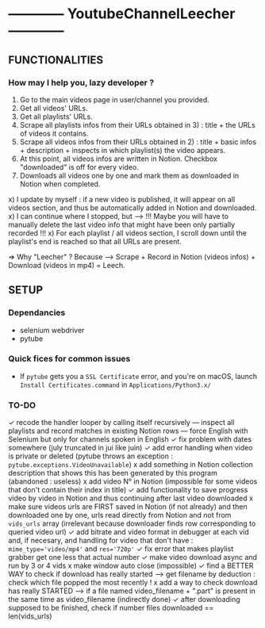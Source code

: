 # ———— YoutubeChannelLeecher ————

## FUNCTIONALITIES

### How may I help you, lazy developer ?
1) Go to the main videos page in user/channel you provided.
2) Get all videos' URLs. 
3) Get all playlists' URLs. 
4) Scrape all playlists infos from their URLs obtained in 3) : title + the URLs of videos it contains.
5) Scrape all videos infos from their URLs obtained in 2) : title + basic infos + description + inspects in which playlist(s) the video appears.
6) At this point, all videos infos are written in Notion. Checkbox "downloaded" is off for every video.
7) Downloads all videos one by one and mark them as downloaded in Notion when completed. 

x) I update by myself : if a new video is published, it will appear on all videos section, and thus be automatically added in Notion and downloaded.
x) I can continue where I stopped, but —> !!! Maybe you will have to manually delete the last video info that might have been only partially recorded !!!
x) For each playlist / all videos section, I scroll down until the playlist's end is reached so that all URLs are present.

=> Why "Leecher" ? Because —> Scrape + Record in Notion (videos infos) + Download (videos in mp4) = Leech.

## SETUP

### Dependancies
- selenium webdriver
- pytube

### Quick fices for common issues
- If `pytube` gets you a `SSL Certificate` error, and you're on macOS, launch `Install Certificates.command` in `Applications/Python3.x/`

### TO-DO
✓ recode the handler looper by calling itself recursively
— inspect all playlists and record matches in existing Notion rows
— force English with Selenium but only for channels spoken in English
✓ fix problem with dates somewhere (july truncated in jui like juin)
✓ add error handling when video is private or deleted (pytube throws an exception : `pytube.exceptions.VideoUnavailable`)
x add something in Notion collection description that shows this has been generated by this program (abandoned : useless)
x add video N° in Notion (impossible for some videos that don't contain their index in title)
✓ add functionality to save progress video by video in Notion and thus continuing after last video downloaded
x make sure videos urls are FIRST saved in Notion (if not already) and then downloaded one by one, urls read directly from Notion and not from `vids_urls` array (irrelevant because downloader finds row corresponding to queried video url)
✓ add bitrate and video format in debugger at each vid and, if necesary, and handling for video that don't have : `mime_type='video/mp4'` and `res='720p'`
✓ fix error that makes playlist grabber get one less that actual number
✓ make video download async and run by 3 or 4 vids
x make window auto close (impossible)
✓ find a BETTER WAY to check if download has really started —> get filename by deduction : check which file popped the most recently !
x add a way to check download has really STARTED —> if a file named video_filename + ".part" is present in the same time as video_filename (indirectly done)
✓ after downloading supposed to be finished, check if number files downloaded == len(vids_urls)